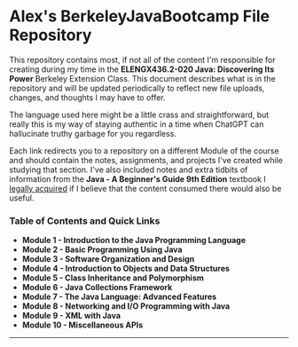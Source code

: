 # Alex's BerkeleyJavaBootcamp File Repository
This repository contains most, if not all of the content I'm responsible for creating during my time in the **ELENGX436.2-020 Java: Discovering Its Power** Berkeley Extension Class. This document describes what is in the repository and will be updated periodically to reflect new file uploads, changes, and thoughts I may have to offer.

The language used here might be a little crass and straightforward, but really this is my way of staying authentic in a time when ChatGPT can hallucinate truthy garbage for you regardless.

Each link redirects you to a repository on a different Module of the course and should contain the notes, assignments, and projects I've created while studying that section. I've also included notes and extra tidbits of information from the **Java - A Beginner's Guide 9th Edition** textbook I [legally acquired](https://en.wikipedia.org/wiki/Z-Library) if I believe that the content consumed there would also be useful.

### Table of Contents and Quick Links
- **Module 1 - Introduction to the Java Programming Language**
- **Module 2 - Basic Programming Using Java**
- **Module 3 - Software Organization and Design**
- **Module 4 - Introduction to Objects and Data Structures**
- **Module 5 - Class Inheritance and Polymorphism**
- **Module 6 - Java Collections Framework**
- **Module 7 - The Java Language: Advanced Features**
- **Module 8 - Networking and I/O Programming with Java**
- **Module 9 - XML with Java**
- **Module 10 - Miscellaneous APIs**

---


